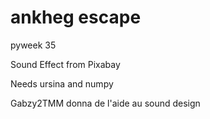 # ankheg escape
 pyweek 35


Sound Effect from Pixabay

Needs ursina and numpy

Gabzy2TMM donna de l'aide au sound design